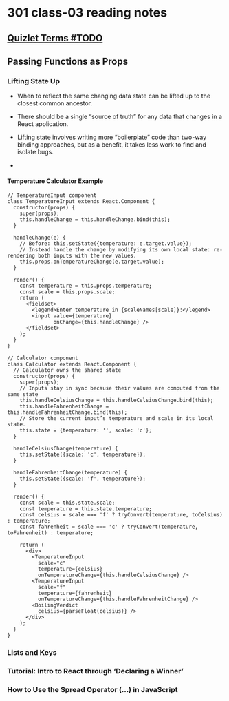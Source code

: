 # 301 class-03 reading notes

## [Quizlet Terms #TODO](https://quizlet.com/)

## Passing Functions as Props

### Lifting State Up

* When to reflect the same changing data state can be lifted up to the closest common ancestor.

* There should be a single “source of truth” for any data that changes in a React application.

* Lifting state involves writing more “boilerplate” code than two-way binding approaches, but as a benefit, it takes less work to find and isolate bugs.

* 

#### Temperature Calculator Example

```JSX
// TemperatureInput component
class TemperatureInput extends React.Component {
  constructor(props) {
    super(props);
    this.handleChange = this.handleChange.bind(this);
  }

  handleChange(e) {
    // Before: this.setState({temperature: e.target.value});
    // Instead handle the change by modifying its own local state: re-rendering both inputs with the new values.
    this.props.onTemperatureChange(e.target.value);
  }

  render() {
    const temperature = this.props.temperature;
    const scale = this.props.scale;
    return (
      <fieldset>
        <legend>Enter temperature in {scaleNames[scale]}:</legend>
        <input value={temperature}
               onChange={this.handleChange} />
      </fieldset>
    );
  }
}
```

```JSX
// Calculator component
class Calculator extends React.Component {
  // Calculator owns the shared state
  constructor(props) {
    super(props);
    // Inputs stay in sync because their values are computed from the same state
    this.handleCelsiusChange = this.handleCelsiusChange.bind(this);
    this.handleFahrenheitChange = this.handleFahrenheitChange.bind(this);
    // Store the current input’s temperature and scale in its local state. 
    this.state = {temperature: '', scale: 'c'};
  }

  handleCelsiusChange(temperature) {
    this.setState({scale: 'c', temperature});
  }

  handleFahrenheitChange(temperature) {
    this.setState({scale: 'f', temperature});
  }

  render() {
    const scale = this.state.scale;
    const temperature = this.state.temperature;
    const celsius = scale === 'f' ? tryConvert(temperature, toCelsius) : temperature;
    const fahrenheit = scale === 'c' ? tryConvert(temperature, toFahrenheit) : temperature;

    return (
      <div>
        <TemperatureInput
          scale="c"
          temperature={celsius}
          onTemperatureChange={this.handleCelsiusChange} />
        <TemperatureInput
          scale="f"
          temperature={fahrenheit}
          onTemperatureChange={this.handleFahrenheitChange} />
        <BoilingVerdict
          celsius={parseFloat(celsius)} />
      </div>
    );
  }
}
```

### Lists and Keys

### Tutorial: Intro to React through ‘Declaring a Winner’

### How to Use the Spread Operator (…) in JavaScript
